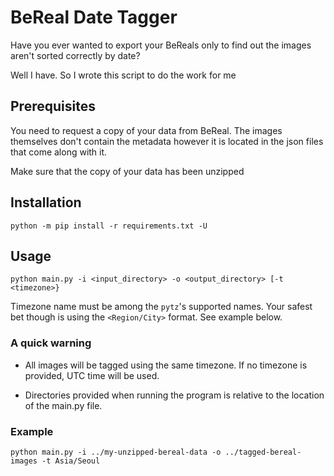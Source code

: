 # BeReal Date Tagger

Have you ever wanted to export your BeReals only to find out the images aren't sorted correctly by date?

Well I have. So I wrote this script to do the work for me

## Prerequisites

You need to request a copy of your data from BeReal. The images themselves don't contain the metadata however it is located in the json files that come along with it.

Make sure that the copy of your data has been unzipped

## Installation

```
python -m pip install -r requirements.txt -U
```

## Usage

```
python main.py -i <input_directory> -o <output_directory> [-t <timezone>}
```

Timezone name must be among the `pytz`'s supported names. Your safest bet though is using the `<Region/City>` format. See example below.

### A quick warning

* All images will be tagged using the same timezone. If no timezone is provided, UTC time will be used.

* Directories provided when running the program is relative to the location of the main.py file.

### Example

```
python main.py -i ../my-unzipped-bereal-data -o ../tagged-bereal-images -t Asia/Seoul
```
